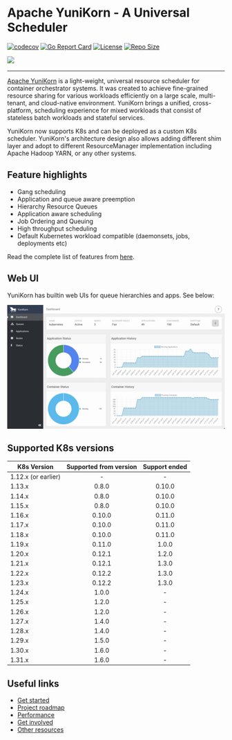 <!--
 * Licensed to the Apache Software Foundation (ASF) under one
 * or more contributor license agreements.  See the NOTICE file
 * distributed with this work for additional information
 * regarding copyright ownership.  The ASF licenses this file
 * to you under the Apache License, Version 2.0 (the
 * "License"); you may not use this file except in compliance
 * with the License.  You may obtain a copy of the License at
 *
 *     http://www.apache.org/licenses/LICENSE-2.0
 *
 * Unless required by applicable law or agreed to in writing, software
 * distributed under the License is distributed on an "AS IS" BASIS,
 * WITHOUT WARRANTIES OR CONDITIONS OF ANY KIND, either express or implied.
 * See the License for the specific language governing permissions and
 * limitations under the License.
 -->
# Apache YuniKorn - A Universal Scheduler

[![codecov](https://codecov.io/gh/apache/yunikorn-core/branch/master/graph/badge.svg)](https://codecov.io/gh/apache/yunikorn-core)
[![Go Report Card](https://goreportcard.com/badge/github.com/apache/yunikorn-core)](https://goreportcard.com/report/github.com/apache/yunikorn-core)
[![License](https://img.shields.io/badge/License-Apache%202.0-blue.svg)](https://opensource.org/licenses/Apache-2.0)
[![Repo Size](https://img.shields.io/github/repo-size/apache/yunikorn-core)](https://img.shields.io/github/repo-size/apache/yunikorn-core)

<img src="https://raw.githubusercontent.com/apache/yunikorn-site/master/static/img/logo/yunikorn-logo-blue.png" width="200">

----

[Apache YuniKorn](https://yunikorn.apache.org/) is a light-weight, universal resource scheduler for container orchestrator systems.
It was created to achieve fine-grained resource sharing for various workloads efficiently on a large scale, multi-tenant,
and cloud-native environment. YuniKorn brings a unified, cross-platform, scheduling experience for mixed workloads that consist
of stateless batch workloads and stateful services. 

YuniKorn now supports K8s and can be deployed as a custom K8s scheduler. YuniKorn's architecture design also allows adding different
shim layer and adopt to different ResourceManager implementation including Apache Hadoop YARN, or any other systems. 

## Feature highlights

- Gang scheduling
- Application and queue aware preemption 
- Hierarchy Resource Queues
- Application aware scheduling
- Job Ordering and Queuing
- High throughput scheduling
- Default Kubernetes workload compatible (daemonsets, jobs, deployments etc)

Read the complete list of features from [here](https://yunikorn.apache.org/docs/get_started/core_features).

## Web UI

YuniKorn has builtin web UIs for queue hierarchies and apps. See below:

![Web-UI](https://raw.githubusercontent.com/apache/yunikorn-site/master/docs/assets/yk-ui-screenshots.gif)

## Supported K8s versions

| K8s Version         | Supported from version | Support ended |
|---------------------|:----------------------:|:-------------:|
| 1.12.x (or earlier) |           -            |       -       |
| 1.13.x              |         0.8.0          |    0.10.0     |
| 1.14.x              |         0.8.0          |    0.10.0     |
| 1.15.x              |         0.8.0          |    0.10.0     |
| 1.16.x              |         0.10.0         |    0.11.0     |
| 1.17.x              |         0.10.0         |    0.11.0     |
| 1.18.x              |         0.10.0         |    0.11.0     |
| 1.19.x              |         0.11.0         |     1.0.0     |
| 1.20.x              |         0.12.1         |     1.2.0     |
| 1.21.x              |         0.12.1         |     1.3.0     |
| 1.22.x              |         0.12.2         |     1.3.0     |
| 1.23.x              |         0.12.2         |     1.3.0     |
| 1.24.x              |         1.0.0          |       -       |
| 1.25.x              |         1.2.0          |       -       |
| 1.26.x              |         1.2.0          |       -       |
| 1.27.x              |         1.4.0          |       -       |
| 1.28.x              |         1.4.0          |       -       |
| 1.29.x              |         1.5.0          |       -       |
| 1.30.x              |         1.6.0          |       -       |
| 1.31.x              |         1.6.0          |       -       |

## Useful links

- [Get started](https://yunikorn.apache.org/docs/)
- [Project roadmap](https://yunikorn.apache.org/community/roadmap)
- [Performance](https://yunikorn.apache.org/docs/performance/evaluate_perf_function_with_kubemark)
- [Get involved](https://yunikorn.apache.org/community/get_involved)
- [Other resources](https://yunikorn.apache.org/community/events)

